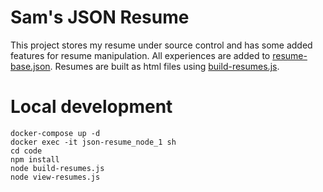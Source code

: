 # Sam's JSON Resume

This project stores my resume under source control and has some added features for resume manipulation. All experiences are added to [resume-base.json](resume-base.json). Resumes are built as html files using [build-resumes.js](build-resumes.js).

# Local development

```
docker-compose up -d
docker exec -it json-resume_node_1 sh
cd code
npm install
node build-resumes.js
node view-resumes.js
```